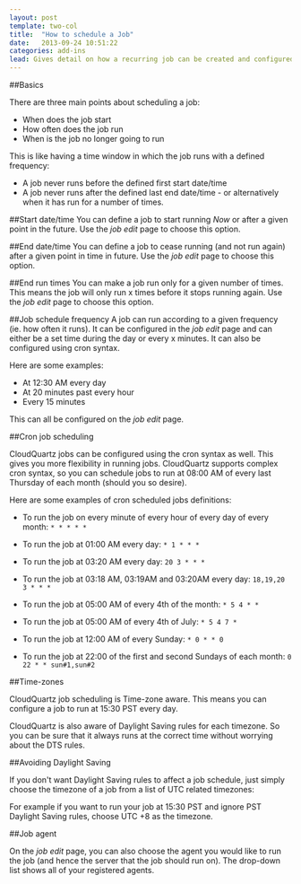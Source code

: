 ```yaml
---
layout: post
template: two-col
title:  "How to schedule a Job"
date:   2013-09-24 10:51:22
categories: add-ins
lead: Gives detail on how a recurring job can be created and configured through Cloud 66
---
```




##Basics

There are three main points about scheduling a job:

- When does the job start
- How often does the job run
- When is the job no longer going to run

This is like having a time window in which the job runs with a defined frequency:

- A job never runs before the defined first start date/time
- A job never runs after the defined last end date/time - or alternatively when it has run for a number of times.

##Start date/time
You can define a job to start running _Now_ or after a given point in the future. Use the _job edit_ page to choose this option.

##End date/time
You can define a job to cease running (and not run again) after a given point in time in future. Use the _job edit_ page to choose this option.

##End run times
You can make a job run only for a given number of times. This means the job will only run x times before it stops running again. Use the _job edit_ page to choose this option.

##Job schedule frequency
A job can run according to a given frequency (ie. how often it runs). It can be configured in the _job edit_ page and can either be a set time during the day or every x minutes. It can also be configured using cron syntax.

Here are some examples:

- At 12:30 AM every day
- At 20 minutes past every hour
- Every 15 minutes

This can all be configured on the _job edit_ page.

##Cron job scheduling

CloudQuartz jobs can be configured using the cron syntax as well. This gives you more flexibility in running jobs. CloudQuartz supports complex cron syntax, so you can schedule jobs to run at 08:00 AM of every last Thursday of each month (should you so desire).

Here are some examples of cron scheduled jobs definitions:

- To run the job on every minute of every hour of every day of every month:
`* * * * *`

- To run the job at 01:00 AM every day:
`* 1 * * *`

- To run the job at 03:20 AM every day:
`20 3 * * *`

- To run the job at 03:18 AM, 03:19AM and 03:20AM every day:
`18,19,20 3 * * *`

- To run the job at 05:00 AM of every 4th of the month:
`* 5 4 * *`

- To run the job at 05:00 AM of every 4th of July:
`* 5 4 7 *`

- To run the job at 12:00 AM of every Sunday:
`* 0 * * 0`

- To run the job at 22:00 of the first and second Sundays of each month:
`0 22 * * sun#1,sun#2`

##Time-zones

CloudQuartz job scheduling is Time-zone aware. This means you can configure a job to run at 15:30 PST every day.

CloudQuartz is also aware of Daylight Saving rules for each timezone. So you can be sure that it always runs at the correct time without worrying about the DTS rules.

##Avoiding Daylight Saving

If you don't want Daylight Saving rules to affect a job schedule, just simply choose the timezone of a job from a list of UTC related timezones:

For example if you want to run your job at 15:30 PST and ignore PST Daylight Saving rules, choose UTC +8 as the timezone.

##Job agent

On the _job edit_ page, you can also choose the agent you would like to run the job (and hence the server that the job should run on). The drop-down list shows all of your registered agents.

